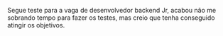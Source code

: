 Segue teste para a vaga de desenvolvedor backend Jr, acabou não me sobrando tempo para fazer os testes, mas creio que tenha conseguido atingir os objetivos.
